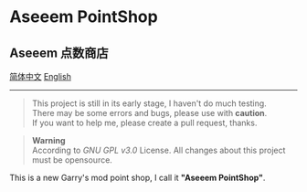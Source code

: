 # Aseeem PointShop
## Aseeem 点数商店

[简体中文](README_CN.md) [English](README.md)

---

> This project is still in its early stage, I haven't do much testing.  
> There may be some errors and bugs, please use with **caution**.  
> If you want to help me, please create a pull request, thanks.

> **Warning**  
> According to *GNU GPL v3.0* License. All changes about this project must be opensource.

This is a new Garry's mod point shop, I call it __"Aseeem PointShop"__.  
